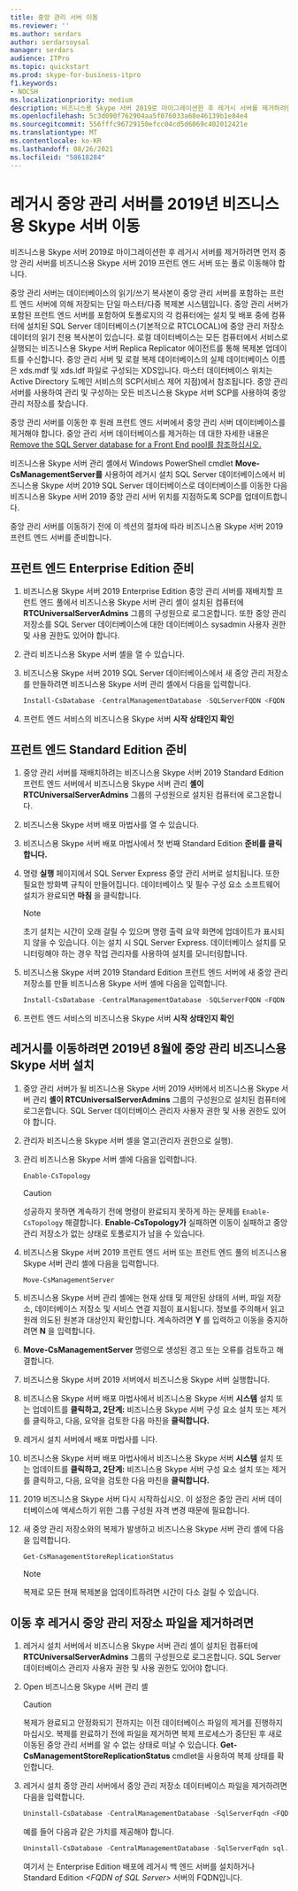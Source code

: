 ```yaml
---
title: 중앙 관리 서버 이동
ms.reviewer: ''
ms.author: serdars
author: serdarsoysal
manager: serdars
audience: ITPro
ms.topic: quickstart
ms.prod: skype-for-business-itpro
f1.keywords:
- NOCSH
ms.localizationpriority: medium
description: 비즈니스용 Skype 서버 2019로 마이그레이션한 후 레거시 서버를 제거하려면 먼저 중앙 관리 서버를 비즈니스용 Skype 서버 2019 프런트 엔드 서버 또는 풀로 이동해야 합니다.
ms.openlocfilehash: 5c3d090f762904aa5f076033a68e46139b1e84e4
ms.sourcegitcommit: 556fffc96729150efcc04cd5d6069c402012421e
ms.translationtype: MT
ms.contentlocale: ko-KR
ms.lasthandoff: 08/26/2021
ms.locfileid: "58618284"
---
```

# <a name="move-the-legacy-central-management-server-to-skype-for-business-server-2019"></a>레거시 중앙 관리 서버를 2019년 비즈니스용 Skype 서버 이동

비즈니스용 Skype 서버 2019로 마이그레이션한 후 레거시 서버를 제거하려면 먼저 중앙 관리 서버를 비즈니스용 Skype 서버 2019 프런트 엔드 서버 또는 풀로 이동해야 합니다. 
  
중앙 관리 서버는 데이터베이스의 읽기/쓰기 복사본이 중앙 관리 서버를 포함하는 프런트 엔드 서버에 의해 저장되는 단일 마스터/다중 복제본 시스템입니다. 중앙 관리 서버가 포함된 프런트 엔드 서버를 포함하여 토폴로지의 각 컴퓨터에는 설치 및 배포 중에 컴퓨터에 설치된 SQL Server 데이터베이스(기본적으로 RTCLOCAL)에 중앙 관리 저장소 데이터의 읽기 전용 복사본이 있습니다. 로컬 데이터베이스는 모든 컴퓨터에서 서비스로 실행되는 비즈니스용 Skype 서버 Replica Replicator 에이전트를 통해 복제본 업데이트를 수신합니다. 중앙 관리 서버 및 로컬 복제 데이터베이스의 실제 데이터베이스 이름은 xds.mdf 및 xds.ldf 파일로 구성되는 XDS입니다. 마스터 데이터베이스 위치는 Active Directory 도메인 서비스의 SCP(서비스 제어 지점)에서 참조됩니다. 중앙 관리 서버를 사용하여 관리 및 구성하는 모든 비즈니스용 Skype 서버 SCP를 사용하여 중앙 관리 저장소를 찾습니다.
  
중앙 관리 서버를 이동한 후 원래 프런트 엔드 서버에서 중앙 관리 서버 데이터베이스를 제거해야 합니다. 중앙 관리 서버 데이터베이스를 제거하는 데 대한 자세한 내용은 [Remove the SQL Server database for a Front End pool를 참조하십시오.](remove-the-sql-server-database-for-a-front-end-pool.md)
  
비즈니스용 Skype 서버 관리 셸에서 Windows PowerShell cmdlet **Move-CsManagementServer를** 사용하여 레거시 설치 SQL Server 데이터베이스에서 비즈니스용 Skype 서버 2019 SQL Server 데이터베이스로 데이터베이스를 이동한 다음 비즈니스용 Skype 서버 2019 중앙 관리 서버 위치를 지점하도록 SCP를 업데이트합니다. 
  
중앙 관리 서버를 이동하기 전에 이 섹션의 절차에 따라 비즈니스용 Skype 서버 2019 프런트 엔드 서버를 준비합니다.
  
## <a name="to-prepare-an-enterprise-edition-front-end-pool"></a>프런트 엔드 Enterprise Edition 준비

1. 비즈니스용 Skype 서버 2019 Enterprise Edition 중앙 관리 서버를 재배치할 프런트 엔드 풀에서 비즈니스용 Skype 서버 관리 셸이 설치된 컴퓨터에 **RTCUniversalServerAdmins** 그룹의 구성원으로 로그온합니다. 또한 중앙 관리 저장소를 SQL Server 데이터베이스에 대한 데이터베이스 sysadmin 사용자 권한 및 사용 권한도 있어야 합니다. 
    
2. 관리 비즈니스용 Skype 서버 셸을 열 수 있습니다.
    
3. 비즈니스용 Skype 서버 2019 SQL Server 데이터베이스에서 새 중앙 관리 저장소를 만들하려면 비즈니스용 Skype 서버 관리 셸에서 다음을 입력합니다.
    
   ```PowerShell
   Install-CsDatabase -CentralManagementDatabase -SQLServerFQDN <FQDN of your SQL Server> -SQLInstanceName <name of instance>
   ```

4. 프런트 엔드 서비스의 비즈니스용 Skype 서버 **시작** **상태인지 확인**
    
## <a name="to-prepare-a-standard-edition-front-end-server"></a>프런트 엔드 Standard Edition 준비

1. 중앙 관리 서버를 재배치하려는 비즈니스용 Skype 서버 2019 Standard Edition 프런트 엔드 서버에서 비즈니스용 Skype 서버 관리 **셸이 RTCUniversalServerAdmins** 그룹의 구성원으로 설치된 컴퓨터에 로그온합니다. 
    
2. 비즈니스용 Skype 서버 배포 마법사를 열 수 있습니다.
    
3. 비즈니스용 Skype 서버 배포 마법사에서 첫 번째 Standard Edition **준비를 클릭합니다.**
    
4. 명령 **실행** 페이지에서 SQL Server Express 중앙 관리 서버로 설치됩니다. 또한 필요한 방화벽 규칙이 만들어집니다. 데이터베이스 및 필수 구성 요소 소프트웨어 설치가 완료되면 **마침** 을 클릭합니다.
    
    > [!NOTE]
    > 초기 설치는 시간이 오래 걸릴 수 있으며 명령 출력 요약 화면에 업데이트가 표시되지 않을 수 있습니다. 이는 설치 시 SQL Server Express. 데이터베이스 설치를 모니터링해야 하는 경우 작업 관리자를 사용하여 설치를 모니터링합니다. 
  
5. 비즈니스용 Skype 서버 2019 Standard Edition 프런트 엔드 서버에 새 중앙 관리 저장소를 만들 비즈니스용 Skype 서버 셸에 다음을 입력합니다. 
    
   ```PowerShell
   Install-CsDatabase -CentralManagementDatabase -SQLServerFQDN <FQDN of your Standard Edition Server> -SQLInstanceName <name of instance - RTC by default>
   ```

6. 프런트 엔드 서비스의 비즈니스용 Skype 서버 **시작** **상태인지 확인**
    
## <a name="to-move-the-legacy-installs-central-management-server-to-skype-for-business-server-2019"></a>레거시를 이동하려면 2019년 8월에 중앙 관리 비즈니스용 Skype 서버 설치

1. 중앙 관리 서버가 될 비즈니스용 Skype 서버 2019 서버에서 비즈니스용 Skype 서버 관리 **셸이 RTCUniversalServerAdmins** 그룹의 구성원으로 설치된 컴퓨터에 로그온합니다. SQL Server 데이터베이스 관리자 사용자 권한 및 사용 권한도 있어야 합니다. 
    
2. 관리자 비즈니스용 Skype 서버 셸을 열고(관리자 권한으로 실행).
    
3. 관리 비즈니스용 Skype 서버 셸에 다음을 입력합니다. 
    
   ```PowerShell
   Enable-CsTopology
   ```

    > [!CAUTION]
    > 성공하지 못하면 계속하기 전에 명령이 완료되지 못하게 하는 문제를 `Enable-CsTopology` 해결합니다. **Enable-CsTopology가** 실패하면 이동이 실패하고 중앙 관리 저장소가 없는 상태로 토폴로지가 남을 수 있습니다. 
  
4. 비즈니스용 Skype 서버 2019 프런트 엔드 서버 또는 프런트 엔드 풀의 비즈니스용 Skype 서버 관리 셸에 다음을 입력합니다. 
    
   ```PowerShell
   Move-CsManagementServer
   ```

5. 비즈니스용 Skype 서버 관리 셸에는 현재 상태 및 제안된 상태의 서버, 파일 저장소, 데이터베이스 저장소 및 서비스 연결 지점이 표시됩니다. 정보를 주의해서 읽고 원래 의도된 원본과 대상인지 확인합니다. 계속하려면 **Y** 를 입력하고 이동을 중지하려면 **N** 을 입력합니다. 
    
6. **Move-CsManagementServer** 명령으로 생성된 경고 또는 오류를 검토하고 해결합니다. 
    
7. 비즈니스용 Skype 서버 2019 서버에서 비즈니스용 Skype 서버 실행합니다. 
    
8. 비즈니스용 Skype 서버 배포 마법사에서 비즈니스용 Skype 서버 **시스템** 설치 또는 업데이트를 **클릭하고, 2단계:** 비즈니스용 Skype 서버 구성 요소 설치 또는 제거를 클릭하고, 다음, 요약을 검토한 다음 마친을 **클릭합니다.** 
    
9. 레거시 설치 서버에서 배포 마법사를 니다. 
    
10. 비즈니스용 Skype 서버 배포 마법사에서 비즈니스용 Skype 서버 **시스템** 설치 또는 업데이트를 **클릭하고, 2단계:** 비즈니스용 Skype 서버 구성 요소 설치 또는 제거를 클릭하고, 다음, 요약을 검토한 다음 마친을 **클릭합니다.** 
    
11. 2019 비즈니스용 Skype 서버 다시 시작하십시오. 이 설정은 중앙 관리 서버 데이터베이스에 액세스하기 위한 그룹 구성원 자격 변경 때문에 필요합니다.
    
12. 새 중앙 관리 저장소와의 복제가 발생하고 비즈니스용 Skype 서버 관리 셸에 다음을 입력합니다. 
    
    ```PowerShell
    Get-CsManagementStoreReplicationStatus
    ```

    > [!NOTE]
    > 복제로 모든 현재 복제본을 업데이트하려면 시간이 다소 걸릴 수 있습니다. 
  
## <a name="to-remove-legacy-install-central-management-store-files-after-a-move"></a>이동 후 레거시 중앙 관리 저장소 파일을 제거하려면

1. 레거시 설치 서버에서 비즈니스용 Skype 서버 관리 셸이 설치된 컴퓨터에 **RTCUniversalServerAdmins** 그룹의 구성원으로 로그온합니다. SQL Server 데이터베이스 관리자 사용자 권한 및 사용 권한도 있어야 합니다. 
    
2. Open 비즈니스용 Skype 서버 관리 셸
    
    > [!CAUTION]
    > 복제가 완료되고 안정화되기 전까지는 이전 데이터베이스 파일의 제거를 진행하지 마십시오. 복제를 완료하기 전에 파일을 제거하면 복제 프로세스가 중단된 후 새로 이동된 중앙 관리 서버를 알 수 없는 상태로 떠날 수 있습니다. **Get-CsManagementStoreReplicationStatus** cmdlet을 사용하여 복제 상태를 확인합니다. 
  
3. 레거시 설치 중앙 관리 서버에서 중앙 관리 저장소 데이터베이스 파일을 제거하려면 다음을 입력합니다.
    
   ```PowerShell
   Uninstall-CsDatabase -CentralManagementDatabase -SqlServerFqdn <FQDN of SQL Server> -SqlInstanceName <Name of source server>
   ```

    예를 들어 다음과 같은 가치를 제공해야 합니다.
    
   ```PowerShell
   Uninstall-CsDatabase -CentralManagementDatabase -SqlServerFqdn sql.contoso.net -SqlInstanceName rtc
   ```

    여기서 는 Enterprise Edition 배포에 레거시 백 엔드 서버를 설치하거나 Standard Edition _\<FQDN of SQL Server\>_ 서버의 FQDN입니다. 
    

